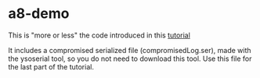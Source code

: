 # a8-demo

This is "more or less" the code introduced in this [tutorial](https://nytrosecurity.com/2018/05/30/understanding-java-deserialization/)

It includes a compromised serialized file (compromisedLog.ser), made with the ysoserial tool, so you do not need to download this tool.
Use this file for the last part of the tutorial.

